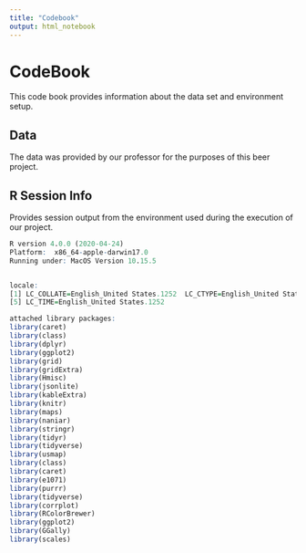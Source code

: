 ```yaml
---
title: "Codebook"
output: html_notebook
---
```


# CodeBook

This code book provides information about the data set and environment setup.

## Data

The data was provided by our professor for the purposes of this beer project.

## R Session Info

Provides session output from the environment used during the execution of our project.

```R
R version 4.0.0 (2020-04-24)
Platform:  x86_64-apple-darwin17.0 
Running under: MacOS Version 10.15.5


locale:
[1] LC_COLLATE=English_United States.1252  LC_CTYPE=English_United States.1252    LC_MONETARY=English_United States.1252 LC_NUMERIC=C                          
[5] LC_TIME=English_United States.1252    

attached library packages:
library(caret)
library(class)
library(dplyr)
library(ggplot2)
library(grid)
library(gridExtra)
library(Hmisc)
library(jsonlite)
library(kableExtra)
library(knitr)
library(maps)
library(naniar)
library(stringr)
library(tidyr)
library(tidyverse)
library(usmap) 
library(class)
library(caret)
library(e1071)
library(purrr)
library(tidyverse)
library(corrplot)
library(RColorBrewer)
library(ggplot2)
library(GGally)
library(scales)

     
```

